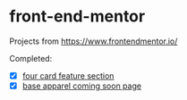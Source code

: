 # front-end-mentor

Projects from https://www.frontendmentor.io/

Completed:

- [x] [four card feature section](https://www.frontendmentor.io/challenges/four-card-feature-section-weK1eFYK)
- [x] [base apparel coming soon page](https://www.frontendmentor.io/challenges/base-apparel-coming-soon-page-5d46b47f8db8a7063f9331a0)
